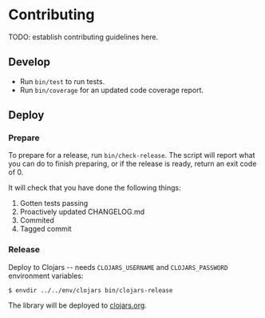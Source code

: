 # Contributing

TODO: establish contributing guidelines here.

## Develop

* Run `bin/test` to run tests.
* Run `bin/coverage` for an updated code coverage report.

## Deploy

### Prepare

To prepare for a release, run `bin/check-release`. The script will report what
you can do to finish preparing, or if the release is ready, return an exit code
of 0.

It will check that you have done the following things:

1. Gotten tests passing
2. Proactively updated CHANGELOG.md
3. Commited
4. Tagged commit

### Release

Deploy to Clojars -- needs `CLOJARS_USERNAME` and `CLOJARS_PASSWORD` environment
variables:

    $ envdir ../../env/clojars bin/clojars-release

The library will be deployed to [clojars.org][clojars].

[clojars]: https://clojars.org/com.github.mainej/re-stated
